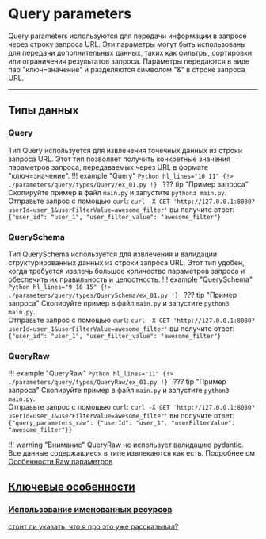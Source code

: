 # Query parameters
Query parameters используются для передачи информации в запросе через строку запроса URL. Эти параметры могут быть использованы для передачи дополнительных данных, таких как фильтры, сортировки или ограничения результатов запроса. Параметры передаются в виде пар "ключ=значение" и разделяются символом "&" в строке запроса URL.
___
## Типы данных
### Query
Тип Query используется для извлечения точечных данных из строки запроса URL. Этот тип позволяет получить конкретные значения параметров запроса, передаваемых через URL в формате "ключ=значение".
!!! example "Query"
    ```Python hl_lines="10 11"
    {!> ./parameters/query/types/Query/ex_01.py !}
    ```
    ??? tip "Пример запроса"
        Скопируйте пример в файл `main.py` и запустите `python3 main.py`.<br/>
        Отправьте запрос с помощью `curl`:
        ```
        curl -X GET 'http://127.0.0.1:8080?userId=user_1&userFilterValue=awesome_filter'
        ```
        вы получите ответ:
        ```
        {"user_id": "user_1", "user_filter_value": "awesome_filter"}
        ```

### QuerySchema
Тип QuerySchema используется для извлечения и валидации структурированных данных из строки запроса URL. Этот тип удобен, когда требуется извлечь большое количество параметров запроса и обеспечить их правильность и целостность. 
!!! example "QuerySchema"
    ```Python hl_lines="9 10 15"
    {!> ./parameters/query/types/QuerySchema/ex_01.py !}
    ```
    ??? tip "Пример запроса"
        Скопируйте пример в файл `main.py` и запустите `python3 main.py`.<br/>
        Отправьте запрос с помощью `curl`:
        ```
        curl -X GET 'http://127.0.0.1:8080?userId=user_1&userFilterValue=awesome_filter'
        ```
        вы получите ответ:
        ```
        {"user_id": "user_1", "user_filter_value": "awesome_filter"}
        ```

### QueryRaw
!!! example "QueryRaw"
    ```Python hl_lines="11"
    {!> ./parameters/query/types/QueryRaw/ex_01.py !}
    ```
    ??? tip "Пример запроса"
        Скопируйте пример в файл `main.py` и запустите `python3 main.py`.<br/>
        Отправьте запрос с помощью `curl`:
        ```
        curl -X GET 'http://127.0.0.1:8080?userId=user_1&userFilterValue=awesome_filter'
        ```
        вы получите ответ:
        ```
        {"query_parameters_raw": {"userId": "user_1", "userFilterValue": "awesome_filter"}}
        ```

!!! warning "Внимание"
    QueryRaw не использует валидацию pydantic. Все данные содержащиеся в типе извлекаются как есть.
    Подробнее см <a href="#raw">Особенности Raw параметров

## Ключевые особенности

### Использование именованных ресурсов
 стоит ли указать, что я про это уже рассказывал?